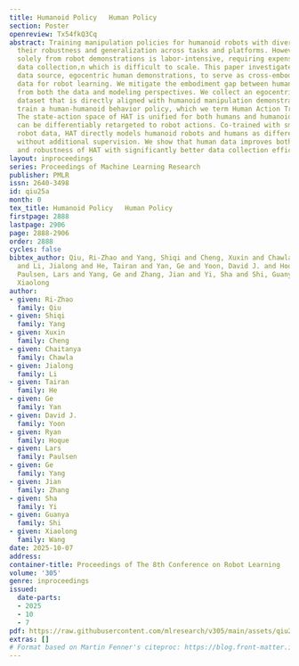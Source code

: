 ```yaml
---
title: Humanoid Policy   Human Policy
section: Poster
openreview: Tx54fkQ3Cq
abstract: Training manipulation policies for humanoid robots with diverse data enhances
  their robustness and generalization across tasks and platforms. However, learning
  solely from robot demonstrations is labor-intensive, requiring expensive tele-operated
  data collection,n which is difficult to scale. This paper investigates a more scalable
  data source, egocentric human demonstrations, to serve as cross-embodiment training
  data for robot learning. We mitigate the embodiment gap between humanoids and humans
  from both the data and modeling perspectives. We collect an egocentric task-oriented
  dataset that is directly aligned with humanoid manipulation demonstrations. We then
  train a human-humanoid behavior policy, which we term Human Action Transformer (HAT).
  The state-action space of HAT is unified for both humans and humanoid robots and
  can be differentiably retargeted to robot actions. Co-trained with smaller-scale
  robot data, HAT directly models humanoid robots and humans as different embodiments
  without additional supervision. We show that human data improves both the generalization
  and robustness of HAT with significantly better data collection efficiency.
layout: inproceedings
series: Proceedings of Machine Learning Research
publisher: PMLR
issn: 2640-3498
id: qiu25a
month: 0
tex_title: Humanoid Policy   Human Policy
firstpage: 2888
lastpage: 2906
page: 2888-2906
order: 2888
cycles: false
bibtex_author: Qiu, Ri-Zhao and Yang, Shiqi and Cheng, Xuxin and Chawla, Chaitanya
  and Li, Jialong and He, Tairan and Yan, Ge and Yoon, David J. and Hoque, Ryan and
  Paulsen, Lars and Yang, Ge and Zhang, Jian and Yi, Sha and Shi, Guanya and Wang,
  Xiaolong
author:
- given: Ri-Zhao
  family: Qiu
- given: Shiqi
  family: Yang
- given: Xuxin
  family: Cheng
- given: Chaitanya
  family: Chawla
- given: Jialong
  family: Li
- given: Tairan
  family: He
- given: Ge
  family: Yan
- given: David J.
  family: Yoon
- given: Ryan
  family: Hoque
- given: Lars
  family: Paulsen
- given: Ge
  family: Yang
- given: Jian
  family: Zhang
- given: Sha
  family: Yi
- given: Guanya
  family: Shi
- given: Xiaolong
  family: Wang
date: 2025-10-07
address:
container-title: Proceedings of The 8th Conference on Robot Learning
volume: '305'
genre: inproceedings
issued:
  date-parts:
  - 2025
  - 10
  - 7
pdf: https://raw.githubusercontent.com/mlresearch/v305/main/assets/qiu25a/qiu25a.pdf
extras: []
# Format based on Martin Fenner's citeproc: https://blog.front-matter.io/posts/citeproc-yaml-for-bibliographies/
---
```


